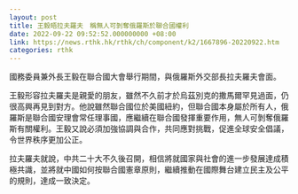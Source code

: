 ```yaml
---
layout: post
title: 王毅晤拉夫羅夫　稱無人可剝奪俄羅斯於聯合國權利
date: 2022-09-22 09:52:52.000000000 +08:00
link: https://news.rthk.hk/rthk/ch/component/k2/1667896-20220922.htm
categories: rthk
---
```


國務委員兼外長王毅在聯合國大會舉行期間，與俄羅斯外交部長拉夫羅夫會面。

王毅形容拉夫羅夫是親愛的朋友，雖然不久前才於烏茲別克的撒馬爾罕見過面，仍很高興再見到對方。他說雖然聯合國位於美國紐約，但聯合國本身屬於所有人，俄羅斯是聯合國安理會常任理事國，應繼續在聯合國發揮重要作用，無人可剝奪俄羅斯有關權利。王毅又說必須加強協調與合作，共同應對挑戰，促進全球安全倡議，令世界秩序更加公正。

拉夫羅夫就說，中共二十大不久後召開，相信將就國家與社會的進一步發展達成積極共識，並將就中國如何按聯合國憲章原則，繼續推動在國際舞台建立民主及公平的規則，達成一致決定。
